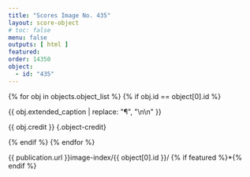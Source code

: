 ```yaml
---
title: "Scores Image No. 435"
layout: score-object
# toc: false
menu: false
outputs: [ html ]
featured: 
order: 14350
object:
  - id: "435"
---
```


{% for obj in objects.object_list %}
{% if obj.id == object[0].id %}

{{ obj.extended_caption | replace: "¶", "\n\n" }}

{{ obj.credit }} {.object-credit}

{% endif %}
{% endfor %}

<div class="object-credit object-url is-print-only">

{{ publication.url }}image-index/{{ object[0].id }}/ {% if featured %}*{% endif %}

</div>
